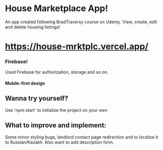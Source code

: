 # House Marketplace App!
An app created following BradTraversy course on Udemy.
View, create, edit and delete housing listings!

# https://house-mrktplc.vercel.app/

### Firebase!
Used Firebase for authorization, storage and so on.

#### Mobile-first design

## Wanna try yourself?
Use 'npm start' to initialize the project on your own

## What to improve and implement:
Some minor styling bugs, landlord contact page redirection and to localize it to Russian/Kazakh. Also want to add description form.
